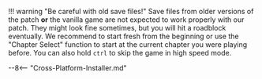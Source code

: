 !!! warning "Be careful with old save files!"
    Save files from older versions of the patch **or** the vanilla game are not expected to work properly with our patch. They might look fine sometimes, but you will hit a roadblock eventually. We recommend to start fresh from the beginning or use the "Chapter Select" function to start at the current chapter you were playing before. You can also hold ``ctrl`` to skip the game in high speed mode.

--8<-- "Cross-Platform-Installer.md"
